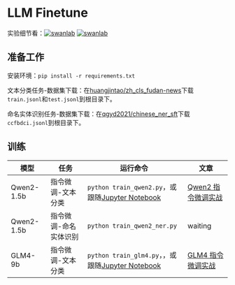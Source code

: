 # LLM Finetune

实验细节看：[![swanlab](https://img.shields.io/badge/Qwen2%20指令微调-SwanLab-438440)](https://swanlab.cn/@ZeyiLin/Qwen2-fintune/runs/cfg5f8dzkp6vouxzaxlx6/chart) [![swanlab](https://img.shields.io/badge/GLM4%20指令微调-SwanLab-438440)](https://swanlab.cn/@ZeyiLin/GLM4-fintune/runs/eabll3xug8orsxzjy4yu4/chart)

## 准备工作

安装环境：`pip install -r requirements.txt`

文本分类任务-数据集下载：在[huangjintao/zh_cls_fudan-news](https://modelscope.cn/datasets/huangjintao/zh_cls_fudan-news/files)下载`train.jsonl`和`test.jsonl`到根目录下。

命名实体识别任务-数据集下载：在[qgyd2021/chinese_ner_sft](https://huggingface.co/datasets/qgyd2021/chinese_ner_sft/tree/main/data)下载`ccfbdci.jsonl`到根目录下。

## 训练

| 模型       | 任务              | 运行命令                                                             | 文章                                                         |
| ---------- | ----------------- | -------------------------------------------------------------------- | ------------------------------------------------------------ |
| Qwen2-1.5b | 指令微调-文本分类 | `python train_qwen2.py`，或跟随[Jupyter Notebook](notebook/train_qwen2.ipynb) | [Qwen2 指令微调实战](https://zhuanlan.zhihu.com/p/702491999) |
| Qwen2-1.5b    | 指令微调-命名实体识别 | `python train_qwen2_ner.py` | waiting  |
| GLM4-9b    | 指令微调-文本分类 | `python train_glm4.py`，，或跟随[Jupyter Notebook](notebook/train_glm4.ipynb) | [GLM4 指令微调实战](https://zhuanlan.zhihu.com/p/702608991)  |


